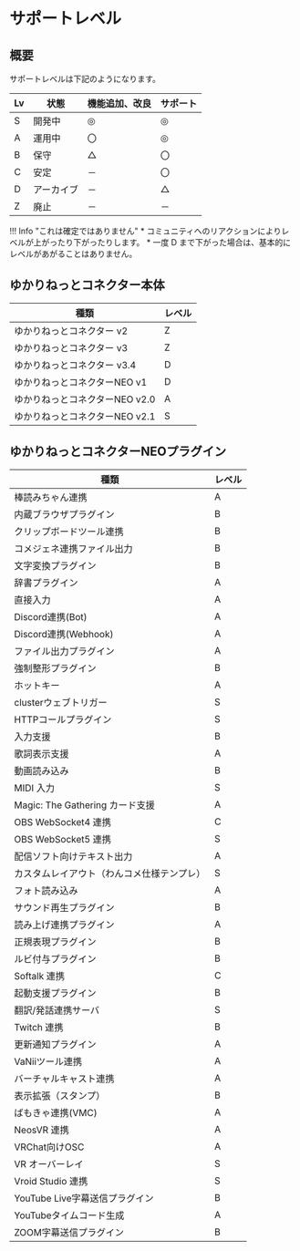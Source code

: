 # サポートレベル

## 概要

サポートレベルは下記のようになります。

|Lv |状態       |機能追加、改良|サポート |
|---|-----------|--------------|---------|
| S | 開発中    |◎            |◎       |
| A | 運用中    |〇            |◎       |
| B | 保守      |△            |〇       |
| C | 安定      |－            |〇       |
| D | アーカイブ|－            |△       |
| Z | 廃止      |－            |－       |

!!! Info "これは確定ではありません"
    * コミュニティへのリアクションによりレベルが上がったり下がったりします。
    * 一度 D まで下がった場合は、基本的にレベルがあがることはありません。

## ゆかりねっとコネクター本体

|種類                          |レベル|
|------------------------------|------|
|ゆかりねっとコネクター v2     |Z     |
|ゆかりねっとコネクター v3     |Z     |
|ゆかりねっとコネクター v3.4   |D     |
|ゆかりねっとコネクターNEO v1  |D     |
|ゆかりねっとコネクターNEO v2.0|A     |
|ゆかりねっとコネクターNEO v2.1|S     |

## ゆかりねっとコネクターNEOプラグイン

|種類                                      |レベル|
|------------------------------------------|------|
|棒読みちゃん連携                          |A     |
|内蔵ブラウザプラグイン                    |B     |
|クリップボードツール連携                  |B     |
|コメジェネ連携ファイル出力                |B     |
|文字変換プラグイン                        |B     |
|辞書プラグイン                            |A     |
|直接入力                                  |A     |
|Discord連携(Bot)                          |A     |
|Discord連携(Webhook)                      |A     |
|ファイル出力プラグイン                    |A     |
|強制整形プラグイン                        |B     |
|ホットキー                                |A     |
|clusterウェブトリガー                     |S     |
|HTTPコールプラグイン                      |S     |
|入力支援                                  |B     |
|歌詞表示支援                              |A     |
|動画読み込み                              |B     |
|MIDI 入力                                 |S     |
|Magic: The Gathering カード支援           |A     |
|OBS WebSocket4 連携                       |C     |
|OBS WebSocket5 連携                       |S     |
|配信ソフト向けテキスト出力                |A     |
|カスタムレイアウト（わんコメ仕様テンプレ）|S     |
|フォト読み込み                            |A     |
|サウンド再生プラグイン                    |B     |
|読み上げ連携プラグイン                    |A     |
|正規表現プラグイン                        |B     |
|ルビ付与プラグイン                        |B     |
|Softalk 連携                              |C     |
|起動支援プラグイン                        |B     |
|翻訳/発話連携サーバ                       |S     |
|Twitch 連携                               |B     |
|更新通知プラグイン                        |A     |
|VaNiiツール連携                           |A     |
|バーチャルキャスト連携                    |A     |
|表示拡張（スタンプ）                      |B     |
|ばもきゃ連携(VMC)                         |A     |
|NeosVR 連携                               |A     |
|VRChat向けOSC                             |A     |
|VR オーバーレイ                           |S     |
|Vroid Studio 連携                         |S     |
|YouTube Live字幕送信プラグイン            |B     |
|YouTubeタイムコード生成                   |A     |
|ZOOM字幕送信プラグイン                    |B     |
